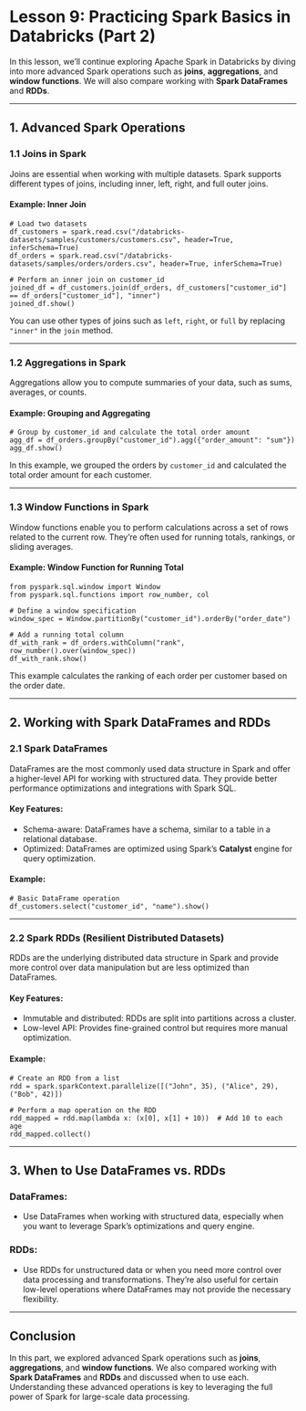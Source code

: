 
# Lesson 9: Practicing Spark Basics in Databricks (Part 2)

In this lesson, we’ll continue exploring Apache Spark in Databricks by diving into more advanced Spark operations such as **joins**, **aggregations**, and **window functions**. We will also compare working with **Spark DataFrames** and **RDDs**.

---

## 1. Advanced Spark Operations

### 1.1 Joins in Spark

Joins are essential when working with multiple datasets. Spark supports different types of joins, including inner, left, right, and full outer joins.

#### Example: Inner Join
```
# Load two datasets
df_customers = spark.read.csv("/databricks-datasets/samples/customers/customers.csv", header=True, inferSchema=True)
df_orders = spark.read.csv("/databricks-datasets/samples/orders/orders.csv", header=True, inferSchema=True)
```
```
# Perform an inner join on customer_id
joined_df = df_customers.join(df_orders, df_customers["customer_id"] == df_orders["customer_id"], "inner")
joined_df.show()
```

You can use other types of joins such as `left`, `right`, or `full` by replacing `"inner"` in the `join` method.

---

### 1.2 Aggregations in Spark

Aggregations allow you to compute summaries of your data, such as sums, averages, or counts.

#### Example: Grouping and Aggregating
```
# Group by customer_id and calculate the total order amount
agg_df = df_orders.groupBy("customer_id").agg({"order_amount": "sum"})
agg_df.show()
```

In this example, we grouped the orders by `customer_id` and calculated the total order amount for each customer.

---

### 1.3 Window Functions in Spark

Window functions enable you to perform calculations across a set of rows related to the current row. They’re often used for running totals, rankings, or sliding averages.

#### Example: Window Function for Running Total
```
from pyspark.sql.window import Window
from pyspark.sql.functions import row_number, col

# Define a window specification
window_spec = Window.partitionBy("customer_id").orderBy("order_date")

# Add a running total column
df_with_rank = df_orders.withColumn("rank", row_number().over(window_spec))
df_with_rank.show()
```

This example calculates the ranking of each order per customer based on the order date.

---

## 2. Working with Spark DataFrames and RDDs

### 2.1 Spark DataFrames

DataFrames are the most commonly used data structure in Spark and offer a higher-level API for working with structured data. They provide better performance optimizations and integrations with Spark SQL.

#### Key Features:
- Schema-aware: DataFrames have a schema, similar to a table in a relational database.
- Optimized: DataFrames are optimized using Spark’s **Catalyst** engine for query optimization.

#### Example:
```
# Basic DataFrame operation
df_customers.select("customer_id", "name").show()
```

---

### 2.2 Spark RDDs (Resilient Distributed Datasets)

RDDs are the underlying distributed data structure in Spark and provide more control over data manipulation but are less optimized than DataFrames.

#### Key Features:
- Immutable and distributed: RDDs are split into partitions across a cluster.
- Low-level API: Provides fine-grained control but requires more manual optimization.

#### Example:
```
# Create an RDD from a list
rdd = spark.sparkContext.parallelize([("John", 35), ("Alice", 29), ("Bob", 42)])

# Perform a map operation on the RDD
rdd_mapped = rdd.map(lambda x: (x[0], x[1] + 10))  # Add 10 to each age
rdd_mapped.collect()
```

---

## 3. When to Use DataFrames vs. RDDs

### DataFrames:
- Use DataFrames when working with structured data, especially when you want to leverage Spark’s optimizations and query engine.
  
### RDDs:
- Use RDDs for unstructured data or when you need more control over data processing and transformations. They’re also useful for certain low-level operations where DataFrames may not provide the necessary flexibility.

---

## Conclusion

In this part, we explored advanced Spark operations such as **joins**, **aggregations**, and **window functions**. We also compared working with **Spark DataFrames** and **RDDs** and discussed when to use each. Understanding these advanced operations is key to leveraging the full power of Spark for large-scale data processing.

